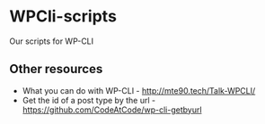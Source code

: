 # WPCli-scripts
Our scripts for WP-CLI

## Other resources

* What you can do with WP-CLI - http://mte90.tech/Talk-WPCLI/
* Get the id of a post type by the url - https://github.com/CodeAtCode/wp-cli-getbyurl